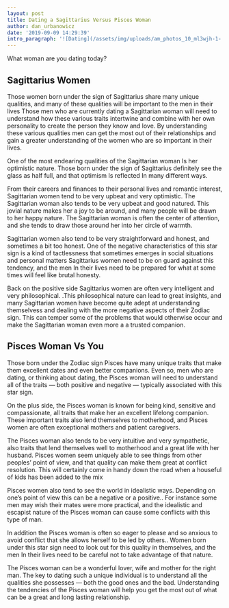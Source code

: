 ```yaml
---
layout: post
title: Dating a Sagittarius Versus Pisces Woman
author: dan_urbanowicz
date: '2019-09-09 14:29:39'
intro_paragraph: '![Dating](/assets/img/uploads/am_photos_10_ml3wjh-1-.jpg)'
---
```

What woman are you dating today?

## Sagittarius Women

Those women born under the sign of Sagittarius share many unique qualities, and many of these qualities will be important to the men in their lives Those men who are currently dating a Sagittarian woman will need to understand how these various traits intertwine and combine with her own personality to create the person they know and love. By understanding these various qualities men can get the most out of their relationships and gain a greater understanding of the women who are so important in their lives.

One of the most endearing qualities of the Sagittarian woman Is her optimistic nature. Those born under the sign of Sagittarius definitely see the glass as half full, and that optimism Is reflected In many different ways.

From their careers and finances to their personal lives and romantic interest, Sagittarian women tend to be very upbeat and very optimistic. The Sagittarian woman also tends to be very upbeat and good natured. This jovial nature makes her a joy to be around, and many people will be drawn to her happy nature. The Sagittarian woman is often the center of attention, and she tends to draw those around her into her circle of warmth.

Sagittarian women also tend to be very straightforward and honest, and sometimes a bit too honest. One of the negative characteristics of this star sign is a kind of tactlessness that sometimes emerges in social situations and personal matters Sagittarius women need to be on guard against this tendency, and the men In their lives need to be prepared for what at some times will feel like brutal honesty.

Back on the positive side Sagittarius women are often very intelligent and very philosophical. .This philosophical nature can lead to great insights, and many Sagittarian women have become quite adept at understanding themselvess and dealing with the more negative aspects of their Zodiac sign. This can temper some of the problems that would otherwise occur and make the Sagittarian woman even more a a trusted companion.

## Pisces Woman Vs You

Those born under the Zodiac sign Pisces have many unique traits that make them excellent dates and even better companions. Even so, men who are dating, or thinking about dating, the Pisces woman will need to understand all of the traits — both positive and negative — typically associated with this star sign.

On the plus side, the Pisces woman is known for being kind, sensitive and compassionate, all traits that make her an excellent lifelong companion. These important traits also lend themselves to motherhood, and Pisces women are often exceptional mothers and patient caregivers.

The Pisces woman also tends to be very intuitive and very sympathetic, also traits that lend themselves well to motherhood and a great life with her husband. Pisces women seem uniquely able to see things from other peoples’ point of view, and that quality can make them great at conflict resolution. This will certainly come in handy down the road when a houseful of kids has been added to the mix

Pisces women also tend to see the world in idealistic ways. Depending on one’s point of view this can be a negative or a positive.. For instance some men may wish their mates were more practical, and the idealistic and escapist nature of the Pisces woman can cause some conflicts with this type of man.

In addition the Pisces woman is often so eager to please and so anxious to avoid conflict that she allows herself to be led by others.. Women born under this star sign need to look out for this quality in themselves, and the men In their lives need to be careful not to take advantage of that nature.

The Pisces woman can be a wonderful lover, wife and mother for the right man. The key to dating such a unique individual is to understand all the qualities she possesses — both the good ones and the bad. Understanding the tendencies of the Pisces woman will help you get the most out of what can be a great and long lasting relationship.
